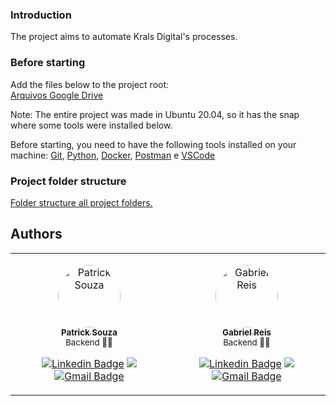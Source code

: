### Introduction
The project aims to automate Krals Digital's processes.


### Before starting
Add the files below to the project root: <br>
[Arquivos Google Drive](https://drive.google.com/drive/folders/1FK9xGsmsHXF1ZsXLsLcOzXelPuaLrk-F?usp=sharing)

Note: The entire project was made in Ubuntu 20.04, so it has the snap where some tools were installed below.

Before starting, you need to have the following tools installed on your machine:
[Git](https://git-scm.com), [Python](https://www.python.org), [Docker](https://snapcraft.io/docker), [Postman](https://snapcraft.io/postman) e [VSCode](https://snapcraft.io/code)



### Project folder structure
[Folder structure all project folders.](docs/structure.md)

## Authors
<table>
<tr>
<td align="center">
<p>
<a href="#">
 <img style="border-radius: 50%;" src="https://avatars3.githubusercontent.com/u/54851787?s=460&u=61b426b901b8fe02e12019b1fdb67bf0072d4f00&v=4" width="100px;" alt="Patrick Souza"/>
 <br />
 <sub><b>Patrick Souza</b></sub></a><a href="https://github.com/SouzaPatrick" title="Patrick Souza"></a>
 <br />
 <sub>Backend 👨‍💻</sub>
 <br />

[![Linkedin Badge](https://img.shields.io/badge/-Patrick-blue?style=flat-square&logo=Linkedin&logoColor=white&link=https://www.linkedin.com/in/patrick-felipe-323057150/)](https://www.linkedin.com/in/patrick-felipe-323057150/) 
[<img src = "https://img.shields.io/badge/@patrick.souza54-%23E4405F.svg?&style=flat-square&logo=instagram&logoColor=white">](https://www.instagram.com/patrick.souza54/)
[![Gmail Badge](https://img.shields.io/badge/-patrick@krals.digital-c14438?style=flat-square&logo=Gmail&logoColor=white&link=mailto:patrick@krals.digital)](mailto:patrick@krals.digital)
</p>
</td>
 <td align="center">
<p>
<a href="#">
 <img style="border-radius: 50%" src="https://avatars3.githubusercontent.com/u/89395144?s=460&u=61b426b901b8fe02e12019b1fdb67bf0072d4f00&v=4" width="100px;" alt="Gabriel Reis"/>
 <br />
 <sub><b>Gabriel Reis</b></sub></a><a href="https://github.com/gabrielreis35" title="Gabriel Reis"></a>
 <br />
 <sub>Backend 👨‍💻</sub>
<br/>

[![Linkedin Badge](https://img.shields.io/badge/-Gabriel-blue?style=flat-square&logo=Linkedin&logoColor=white&link=https://www.linkedin.com/in/gabriel-reis-330059150/)](https://www.linkedin.com/in/gabriel-reis-330059150/) 
[<img src = "https://img.shields.io/badge/@ogabrielreis35-%23E4405F.svg?&style=flat-square&logo=instagram&logoColor=white">](https://www.instagram.com/ogabrielreis35/)
[![Gmail Badge](https://img.shields.io/badge/-gabriel@krals.digital-c14438?style=flat-square&logo=Gmail&logoColor=white&link=mailto:gabriel@krals.digital)](mailto:gabriel@krals.digital)
</p>
</td>
  </tr>
</table>